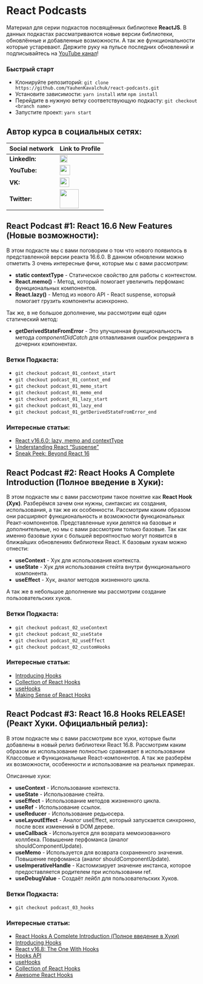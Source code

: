 
#  React Podcasts
Материал для серии подкастов посвящённых библиотеке **ReactJS**. В данных подкастах рассматриваются новые версии библиотеки, обновлённые и добавленные возможности. А так же функциональности которые устаревают. Держите руку на пульсе последних обновлений и подписывайтесь на [YouTube канал](https://youtube.com/c/YauhenKavalchuk)!

### Быстрый старт
- Клонируйте репозиторий: `git clone https://github.com/YauhenKavalchuk/react-podcasts.git`
- Установите зависимости: `yarn install` или `npm install`
- Перейдите в нужную ветку соответствующую подкасту: `git checkout <branch name>`
- Запустите проект: `yarn start`

## Автор курса в социальных сетях:
Social network | Link to Profile
-----|-----
**LinkedIn:** | [<img src="https://upload.wikimedia.org/wikipedia/commons/thumb/0/01/LinkedIn_Logo.svg/1280px-LinkedIn_Logo.svg.png" height="20" />](http://www.linkedin.com/in/YauhenKavalchuk)
**YouTube:** | [<img src="https://upload.wikimedia.org/wikipedia/commons/thumb/e/e1/Logo_of_YouTube_%282015-2017%29.svg/1280px-Logo_of_YouTube_%282015-2017%29.svg.png" height="27" />](https://youtube.com/c/YauhenKavalchuk)
**VK:** | [<img src="http://pngimg.com/uploads/vkontakte/vkontakte_PNG27.png" height="25" />](http://vk.com/YauhenKavalchuk)
**Twitter:** | [<img src="http://www.stickpng.com/assets/images/580b57fcd9996e24bc43c53e.png" height="50" />](https://twitter.com/YauhenKavalchuk)

## React Podcast #1: React 16.6 New Features (Новые возможности):
В этом подкасте мы с вами поговорим о том что нового появилось в представленной версии реакта 16.6.0.
В данном обновлении можно отметить 3 очень интересные фичи, которые мы с вами рассмотрим:
- **static contextType** - Статическое свойство для работы с контекстом.
- **React.memo()** - Метод, который помогает увеличить перфоманс функциональных компонентов.
- **React.lazy()** - Метод из нового API - React suspense, который помогает грузить компоненты асинхронно.

Так же, в не большое дополнение, мы рассмотрим ещё один статический метод:
- **getDerivedStateFromError** - Это улучшенная функциональность метода *componentDidCatch* для отлавливания ошибок рендеринга в дочерних компонентах.

### Ветки Подкаста:
- `git checkout podcast_01_context_start`
- `git checkout podcast_01_context_end`
- `git checkout podcast_01_memo_start`
- `git checkout podcast_01_memo_end`
- `git checkout podcast_01_lazy_start`
- `git checkout podcast_01_lazy_end`
- `git checkout podcast_01_getDerivedStateFromError_end`

### Интересные статьи:
- [React v16.6.0: lazy, memo and contextType](https://reactjs.org/blog/2018/10/23/react-v-16-6.html)
- [Understanding React “Suspense”](https://medium.com/@baphemot/understanding-react-suspense-1c73b4b0b1e6)
- [Sneak Peek: Beyond React 16](https://reactjs.org/blog/2018/03/01/sneak-peek-beyond-react-16.html)


## React Podcast #2: React Hooks A Complete Introduction (Полное введение в Хуки):
В этом подкасте мы с вами рассмотрим такое понятие как **React Hook (Хук)**. Разберёмся зачем они нужны, синтаксис их создания, использования, а так же их особенности. Рассмотрим каким образом они расширяют функциональность и возможности функциональных Реакт-компонентов. Представленные хуки делятся на базовые и дополнительные, но мы с вами рассмотрим только базовые. Так как именно базовые хуки с большей вероятностью могут появится в ближайших обновлениях библиотеки React.
К базовым хукам можно отнести:
- **useContext** - Хук для использования контекста.
- **useState** - Хук для использования стейта внутри функционального компонента.
- **useEffect** - Хук, аналог методов жизненного цикла.

А так же в небольшое дополнение мы рассмотрим создание пользовательских хуков.

### Ветки Подкаста:
- `git checkout podcast_02_useContext`
- `git checkout podcast_02_useState`
- `git checkout podcast_02_useEffect`
- `git checkout podcast_02_customHooks`

### Интересные статьи:
- [Introducing Hooks](https://reactjs.org/docs/hooks-intro.html)
- [Collection of React Hooks](https://nikgraf.github.io/react-hooks/)
- [useHooks](https://usehooks.com/)
- [Making Sense of React Hooks](https://medium.com/@dan_abramov/making-sense-of-react-hooks-fdbde8803889)

## React Podcast #3: React 16.8 Hooks RELEASE! (Реакт Хуки. Официальный релиз):
В этом подкасте мы с вами рассмотрим все хуки, которые были добавлены в новый релиз библиотеки React 16.8. Рассмотрим каким образом их использование полностью сравнивает в использовании Классовые и Функциональные React-компонентов. А так же разберём их возможности, особенности и использование на реальных примерах.

Описанные хуки:
- **useContext** - Использование контекста.
- **useState** - Использование стейта.
- **useEffect** - Использование методов жизненного цикла.
- **useRef** - Использование ссылок.
- **useReducer** - Использование редьюсера.
- **useLayoutEffect** - Аналог useEffect, который запускается синхронно, после всех изменений в DOM дереве.
- **useCallback** - Используется для возврата мемоизованного коллбека. Повышение перфоманса (аналог shouldComponentUpdate).
- **useMemo** - Используется для возврата сохраненного значения. Повышение перфоманса (аналог shouldComponentUpdate).
- **useImperativeHandle** - Кастомизирует значение инстанса, которое предоставляется родителем при использовании ref.
- **useDebugValue** - Создаёт лейбл для пользовательских Хуков.

### Ветки Подкаста:
- `git checkout podcast_03_hooks`

### Интересные статьи:
- [React Hooks A Complete Introduction (Полное введение в Хуки)](https://youtu.be/X6j7Y7tp3_c)
- [Introducing Hooks](https://reactjs.org/docs/hooks-intro.html)
- [React v16.8: The One With Hooks](https://reactjs.org/blog/2019/02/06/react-v16.8.0.html)
- [Hooks API](https://reactjs.org/docs/hooks-reference.html)
- [useHooks](https://usehooks.com/)
- [Collection of React Hooks](https://nikgraf.github.io/react-hooks/)
- [Awesome React Hooks](https://github.com/rehooks/awesome-react-hooks)
